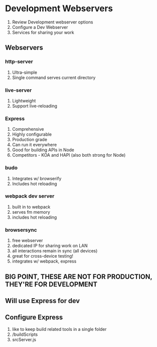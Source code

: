 # Development Webservers

1. Review Development webserver options
1. Configure a Dev Webserver
1. Services for sharing your work

## Webservers

### http-server

1. Ultra-simple
1. Single command serves current directory

### live-server

1. Lightweight
1. Support live-reloading

### Express

1. Comprehensive
1. Highly configurable
1. Production grade
1. Can run it everywhere
1. Good for building APIs in Node
1. Competitors - KOA and HAPI (also both strong for Node)

### budo

1. Integrates w/ browserify
1. Includes hot reloading

### webpack dev server

1. built in to webpack
1. serves fm memory
1. includes hot reloading

### browsersync

1. free webserver
1. dedicated IP for sharing work on LAN
1. all interactions remain in sync (all devices)
1. great for cross-device testing!
1. integrates w/ webpack, express

## BIG POINT, THESE ARE NOT FOR PRODUCTION, THEY'RE FOR DEVELOPMENT

## Will use Express for dev

## Configure Express

1. like to keep build related tools in a single folder
1. /buildScripts
1. srcServer.js
